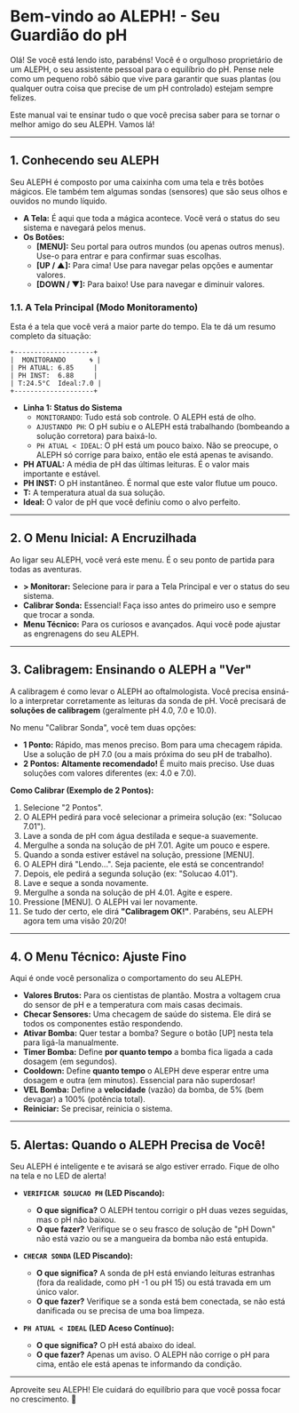 # Bem-vindo ao ALEPH! - Seu Guardião do pH

Olá! Se você está lendo isto, parabéns! Você é o orgulhoso proprietário de um ALEPH, o seu assistente pessoal para o equilíbrio do pH. Pense nele como um pequeno robô sábio que vive para garantir que suas plantas (ou qualquer outra coisa que precise de um pH controlado) estejam sempre felizes.

Este manual vai te ensinar tudo o que você precisa saber para se tornar o melhor amigo do seu ALEPH. Vamos lá!

---

## 1. Conhecendo seu ALEPH

Seu ALEPH é composto por uma caixinha com uma tela e três botões mágicos. Ele também tem algumas sondas (sensores) que são seus olhos e ouvidos no mundo líquido.

- **A Tela:** É aqui que toda a mágica acontece. Você verá o status do seu sistema e navegará pelos menus.
- **Os Botões:**
  - **[MENU]:** Seu portal para outros mundos (ou apenas outros menus). Use-o para entrar e para confirmar suas escolhas.
  - **[UP / ▲]:** Para cima! Use para navegar pelas opções e aumentar valores.
  - **[DOWN / ▼]:** Para baixo! Use para navegar e diminuir valores.

### 1.1. A Tela Principal (Modo Monitoramento)

Esta é a tela que você verá a maior parte do tempo. Ela te dá um resumo completo da situação:

```
+--------------------+
|  MONITORANDO      🌀 |
| PH ATUAL: 6.85     |
| PH INST:  6.88     |
| T:24.5°C  Ideal:7.0 |
+--------------------+
```

- **Linha 1: Status do Sistema**
  - `MONITORANDO`: Tudo está sob controle. O ALEPH está de olho.
  - `AJUSTANDO PH`: O pH subiu e o ALEPH está trabalhando (bombeando a solução corretora) para baixá-lo.
  - `PH ATUAL < IDEAL`: O pH está um pouco baixo. Não se preocupe, o ALEPH só corrige para baixo, então ele está apenas te avisando.
- **PH ATUAL:** A média de pH das últimas leituras. É o valor mais importante e estável.
- **PH INST:** O pH instantâneo. É normal que este valor flutue um pouco.
- **T:** A temperatura atual da sua solução.
- **Ideal:** O valor de pH que você definiu como o alvo perfeito.

---

## 2. O Menu Inicial: A Encruzilhada

Ao ligar seu ALEPH, você verá este menu. É o seu ponto de partida para todas as aventuras.

- **> Monitorar:** Selecione para ir para a Tela Principal e ver o status do seu sistema.
- **Calibrar Sonda:** Essencial! Faça isso antes do primeiro uso e sempre que trocar a sonda.
- **Menu Técnico:** Para os curiosos e avançados. Aqui você pode ajustar as engrenagens do seu ALEPH.

---

## 3. Calibragem: Ensinando o ALEPH a "Ver"

A calibragem é como levar o ALEPH ao oftalmologista. Você precisa ensiná-lo a interpretar corretamente as leituras da sonda de pH. Você precisará de **soluções de calibragem** (geralmente pH 4.0, 7.0 e 10.0).

No menu "Calibrar Sonda", você tem duas opções:

- **1 Ponto:** Rápido, mas menos preciso. Bom para uma checagem rápida. Use a solução de pH 7.0 (ou a mais próxima do seu pH de trabalho).
- **2 Pontos:** **Altamente recomendado!** É muito mais preciso. Use duas soluções com valores diferentes (ex: 4.0 e 7.0).

**Como Calibrar (Exemplo de 2 Pontos):**
1.  Selecione "2 Pontos".
2.  O ALEPH pedirá para você selecionar a primeira solução (ex: "Solucao 7.01").
3.  Lave a sonda de pH com água destilada e seque-a suavemente.
4.  Mergulhe a sonda na solução de pH 7.01. Agite um pouco e espere.
5.  Quando a sonda estiver estável na solução, pressione [MENU].
6.  O ALEPH dirá "Lendo...". Seja paciente, ele está se concentrando!
7.  Depois, ele pedirá a segunda solução (ex: "Solucao 4.01").
8.  Lave e seque a sonda novamente.
9.  Mergulhe a sonda na solução de pH 4.01. Agite e espere.
10. Pressione [MENU]. O ALEPH vai ler novamente.
11. Se tudo der certo, ele dirá **"Calibragem OK!"**. Parabéns, seu ALEPH agora tem uma visão 20/20!

---

## 4. O Menu Técnico: Ajuste Fino

Aqui é onde você personaliza o comportamento do seu ALEPH.

- **Valores Brutos:** Para os cientistas de plantão. Mostra a voltagem crua do sensor de pH e a temperatura com mais casas decimais.
- **Checar Sensores:** Uma checagem de saúde do sistema. Ele dirá se todos os componentes estão respondendo.
- **Ativar Bomba:** Quer testar a bomba? Segure o botão [UP] nesta tela para ligá-la manualmente.
- **Timer Bomba:** Define **por quanto tempo** a bomba fica ligada a cada dosagem (em segundos).
- **Cooldown:** Define **quanto tempo** o ALEPH deve esperar entre uma dosagem e outra (em minutos). Essencial para não superdosar!
- **VEL Bomba:** Define a **velocidade** (vazão) da bomba, de 5% (bem devagar) a 100% (potência total).
- **Reiniciar:** Se precisar, reinicia o sistema.

---

## 5. Alertas: Quando o ALEPH Precisa de Você!

Seu ALEPH é inteligente e te avisará se algo estiver errado. Fique de olho na tela e no LED de alerta!

- **`VERIFICAR SOLUCAO PH` (LED Piscando):**
  - **O que significa?** O ALEPH tentou corrigir o pH duas vezes seguidas, mas o pH não baixou.
  - **O que fazer?** Verifique se o seu frasco de solução de "pH Down" não está vazio ou se a mangueira da bomba não está entupida.

- **`CHECAR SONDA` (LED Piscando):**
  - **O que significa?** A sonda de pH está enviando leituras estranhas (fora da realidade, como pH -1 ou pH 15) ou está travada em um único valor.
  - **O que fazer?** Verifique se a sonda está bem conectada, se não está danificada ou se precisa de uma boa limpeza.

- **`PH ATUAL < IDEAL` (LED Aceso Contínuo):**
  - **O que significa?** O pH está abaixo do ideal.
  - **O que fazer?** Apenas um aviso. O ALEPH não corrige o pH para cima, então ele está apenas te informando da condição.

---

Aproveite seu ALEPH! Ele cuidará do equilíbrio para que você possa focar no crescimento. 🌱